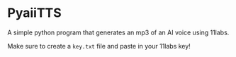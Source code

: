 # PyaiiTTS
A simple python program that generates an mp3 of an AI voice using 11labs.

Make sure to create a `key.txt` file and paste in your 11labs key!
